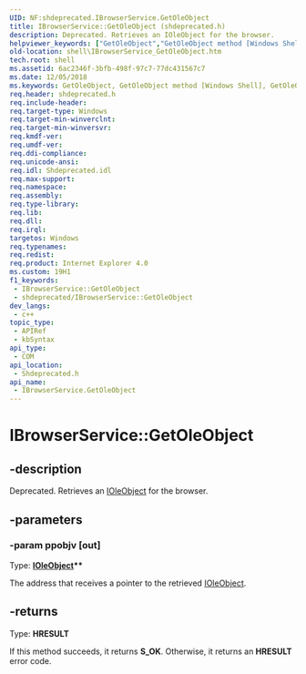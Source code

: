 ```yaml
---
UID: NF:shdeprecated.IBrowserService.GetOleObject
title: IBrowserService::GetOleObject (shdeprecated.h)
description: Deprecated. Retrieves an IOleObject for the browser.
helpviewer_keywords: ["GetOleObject","GetOleObject method [Windows Shell]","GetOleObject method [Windows Shell]","IBrowserService interface","IBrowserService interface [Windows Shell]","GetOleObject method","IBrowserService.GetOleObject","IBrowserService::GetOleObject","shdeprecated/IBrowserService::GetOleObject","shell.IBrowserService_GetOleObject","zone_IBrowserService_GetOleObject"]
old-location: shell\IBrowserService_GetOleObject.htm
tech.root: shell
ms.assetid: 6ac2346f-3bfb-498f-97c7-77dc431567c7
ms.date: 12/05/2018
ms.keywords: GetOleObject, GetOleObject method [Windows Shell], GetOleObject method [Windows Shell],IBrowserService interface, IBrowserService interface [Windows Shell],GetOleObject method, IBrowserService.GetOleObject, IBrowserService::GetOleObject, shdeprecated/IBrowserService::GetOleObject, shell.IBrowserService_GetOleObject, zone_IBrowserService_GetOleObject
req.header: shdeprecated.h
req.include-header: 
req.target-type: Windows
req.target-min-winverclnt: 
req.target-min-winversvr: 
req.kmdf-ver: 
req.umdf-ver: 
req.ddi-compliance: 
req.unicode-ansi: 
req.idl: Shdeprecated.idl
req.max-support: 
req.namespace: 
req.assembly: 
req.type-library: 
req.lib: 
req.dll: 
req.irql: 
targetos: Windows
req.typenames: 
req.redist: 
req.product: Internet Explorer 4.0
ms.custom: 19H1
f1_keywords:
 - IBrowserService::GetOleObject
 - shdeprecated/IBrowserService::GetOleObject
dev_langs:
 - c++
topic_type:
 - APIRef
 - kbSyntax
api_type:
 - COM
api_location:
 - Shdeprecated.h
api_name:
 - IBrowserService.GetOleObject
---
```


# IBrowserService::GetOleObject


## -description

Deprecated. Retrieves an <a href="https://docs.microsoft.com/windows/desktop/api/oleidl/nn-oleidl-ioleobject">IOleObject</a> for the browser.

## -parameters

### -param ppobjv [out]

Type: <b><a href="https://docs.microsoft.com/windows/desktop/api/oleidl/nn-oleidl-ioleobject">IOleObject</a>**</b>

The address that receives a pointer to the retrieved <a href="https://docs.microsoft.com/windows/desktop/api/oleidl/nn-oleidl-ioleobject">IOleObject</a>.

## -returns

Type: <b>HRESULT</b>

If this method succeeds, it returns <b xmlns:loc="http://microsoft.com/wdcml/l10n">S_OK</b>. Otherwise, it returns an <b xmlns:loc="http://microsoft.com/wdcml/l10n">HRESULT</b> error code.

